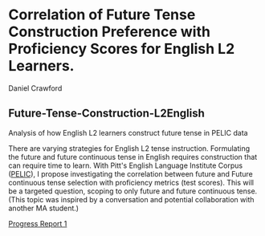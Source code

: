 # Correlation of Future Tense Construction Preference with Proficiency Scores for English L2 Learners.

Daniel Crawford

## Future-Tense-Construction-L2English
Analysis of how English L2 learners construct future tense in PELIC data


There are varying strategies for English L2 tense instruction. Formulating the future and future continuous tense in English requires construction that can require time to learn. With Pitt's English Language Institute Corpus ([PELIC](https://eli-data-mining-group.github.io/Pitt-ELI-Corpus/)), I propose investigating the correlation between future and Future continuous tense selection with proficiency metrics (test scores). This will be a targeted question, scoping to only future and future continuous tense. (This topic was inspired by a conversation and potential collaboration with another MA student.)

[Progress Report 1](https://github.com/ELI-Data-Mining-Group/PELIC-dataset/raw/master/PELIC_compiled.csv)